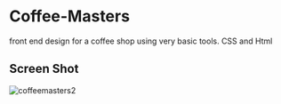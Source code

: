 # Coffee-Masters
front end design for a coffee shop using very basic  tools. CSS and Html  


## Screen Shot

![coffeemasters2](https://user-images.githubusercontent.com/102045473/216773478-00070ae8-efee-49f0-a6bb-098d3ef36882.png)


